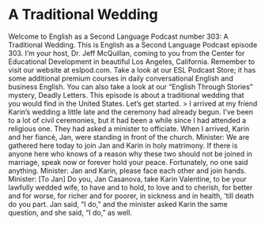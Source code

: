 # A Traditional Wedding

Welcome to English as a Second Language Podcast number 303: A Traditional Wedding.  This is English as a Second Language Podcast episode 303.  I’m your host, Dr. Jeff McQuillan, coming to you from the Center for Educational Development in beautiful Los Angeles, California.  Remember to visit our website at eslpod.com.  Take a look at our ESL Podcast Store; it has some additional premium courses in daily conversational English and business English.  You can also take a look at our “English Through Stories” mystery, Deadly Letters.  This episode is about a traditional wedding that you would find in the United States.  Let’s get started.  > I arrived at my friend Karin’s wedding a little late and the ceremony had already begun.  I’ve been to a lot of civil ceremonies, but it had been a while since I had attended a religious one.  They had asked a minister to officiate.  When I arrived, Karin and her fiancé, Jan, were standing in front of the church.  Minister:  We are gathered here today to join Jan and Karin in holy matrimony.  If there is anyone here who knows of a reason why these two should not be joined in marriage, speak now or forever hold your peace.  Fortunately, no one said anything.    Minister:  Jan and Karin, please face each other and join hands.  Minister:  [To Jan]  Do you, Jan Casanova, take Karin Valentine, to be your lawfully wedded wife, to have and to hold, to love and to cherish, for better and for worse, for richer and for poorer, in sickness and in health, ‘till death do you part.  Jan said, “I do,” and the minister asked Karin the same question, and she said, “I do,” as well. 